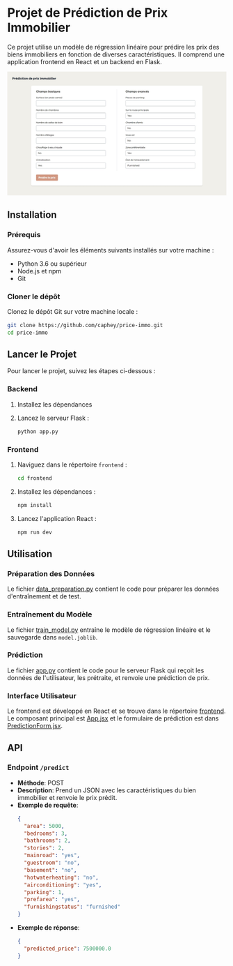 # Projet de Prédiction de Prix Immobilier

Ce projet utilise un modèle de régression linéaire pour prédire les prix des biens immobiliers en fonction de diverses caractéristiques. Il comprend une application frontend en React et un backend en Flask.


![Screenshot de l'application](/frontend/public/img/screenshot.jpeg)


## Installation

### Prérequis

Assurez-vous d'avoir les éléments suivants installés sur votre machine :

- Python 3.6 ou supérieur
- Node.js et npm
- Git

### Cloner le dépôt

Clonez le dépôt Git sur votre machine locale :

```sh
git clone https://github.com/caphey/price-immo.git
cd price-immo
```

## Lancer le Projet

Pour lancer le projet, suivez les étapes ci-dessous :

### Backend

1. Installez les dépendances

2. Lancez le serveur Flask :
   ```sh
   python app.py
   ```

### Frontend

1. Naviguez dans le répertoire `frontend` :

   ```sh
   cd frontend
   ```

2. Installez les dépendances :

   ```sh
   npm install
   ```

3. Lancez l'application React :
   ```sh
   npm run dev
   ```

## Utilisation

### Préparation des Données

Le fichier [data_preparation.py](data_preparation.py) contient le code pour préparer les données d'entraînement et de test.

### Entraînement du Modèle

Le fichier [train_model.py](train_model.py) entraîne le modèle de régression linéaire et le sauvegarde dans `model.joblib`.

### Prédiction

Le fichier [app.py](app.py) contient le code pour le serveur Flask qui reçoit les données de l'utilisateur, les prétraite, et renvoie une prédiction de prix.

### Interface Utilisateur

Le frontend est développé en React et se trouve dans le répertoire [frontend](frontend). Le composant principal est [App.jsx](frontend/src/App.jsx) et le formulaire de prédiction est dans [PredictionForm.jsx](frontend/src/components/PredictionForm.jsx).

## API

### Endpoint `/predict`

- **Méthode**: POST
- **Description**: Prend un JSON avec les caractéristiques du bien immobilier et renvoie le prix prédit.
- **Exemple de requête**:
  ```json
  {
    "area": 5000,
    "bedrooms": 3,
    "bathrooms": 2,
    "stories": 2,
    "mainroad": "yes",
    "guestroom": "no",
    "basement": "no",
    "hotwaterheating": "no",
    "airconditioning": "yes",
    "parking": 1,
    "prefarea": "yes",
    "furnishingstatus": "furnished"
  }
  ```
- **Exemple de réponse**:
  ```json
  {
    "predicted_price": 7500000.0
  }
  ```
